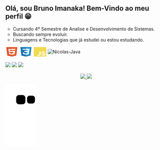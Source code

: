 ## Olá, sou Bruno Imanaka! Bem-Vindo ao meu perfil 😁
   <ul type="circle">
      <li>Cursando 4º Semestre de Analise e Desenvolvimento de Sistemas.</li>
      <li>Buscando sempre evoluir.</li>
      <li>Linguagens e Tecnologias que já estudei ou estou estudando.</li></ul>    

<div style="display: inline_block">
   <img align="center" alt="HTML" height="30" width="40" src="https://raw.githubusercontent.com/devicons/devicon/master/icons/html5/html5-original.svg">
   <img align="center" alt="CSS" height="30" width="40" src="https://raw.githubusercontent.com/devicons/devicon/master/icons/css3/css3-original.svg">
   <img align="center" alt="Js" height="30" width="40" src="https://raw.githubusercontent.com/devicons/devicon/master/icons/javascript/javascript-plain.svg">
   <img align="center" alt="Nicolas-Java" height="30" width="40" src="https://cdn.jsdelivr.net/gh/devicons/devicon/icons/java/java-original.svg"/>
</div>

<div><br> 
   <a href="https://www.instagram.com/bruno.imanaka/" target="_blank"><img src="https://img.shields.io/badge/-Instagram-%23E4405F?style=for-the-badge&logo=instagram&logoColor=white" target="_blank"></a>
   <a href="https://www.linkedin.com/in/bruno-imanaka-45b3a6236" target="_blank"><img src="https://img.shields.io/badge/-LinkedIn-%230077B5?style=for-the-badge&logo=linkedin&logoColor=white" target="_blank"></a> 
   <a href = "mailto:bn.imanaka@gmail.com"><img src="https://img.shields.io/badge/-Gmail-%23333?style=for-the-badge&logo=gmail&logoColor=white" target="_blank"></a>
</div>   
     
<div align="center"><br>
   <a href="https://github.com/BrunoImanaka">
   <img height="180em" src="https://github-readme-stats.vercel.app/api?username=BrunoImanaka&show_icons=true&theme=tokyonight&include_all_commits=true&count_private=true"/>
   <img height="180em" src="https://github-readme-stats.vercel.app/api/top-langs/?username=BrunoImanaka&layout=compact&langs_count=6&theme=tokyonight"/>
</div>

 <div> 
 
  ![Snake animation](https://github.com/BrunoImanaka/BrunoImanaka/blob/output/github-contribution-grid-snake.svg)
</div>
